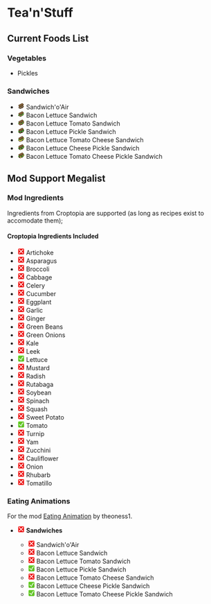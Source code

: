 # Tea'n'Stuff

## Current Foods List

### Vegetables

- Pickles

### Sandwiches

- ![](./src/main/resources/assets/teastuff/textures/item/sandwiches/sandwich_o_air.png) Sandwich'o'Air
- ![](./src/main/resources/assets/teastuff/textures/item/sandwiches/sandwich_o_bl.png) Bacon Lettuce Sandwich
- ![](./src/main/resources/assets/teastuff/textures/item/sandwiches/sandwich_o_blt.png) Bacon Lettuce Tomato Sandwich
- ![](./src/main/resources/assets/teastuff/textures/item/sandwiches/sandwich_o_blp.png) Bacon Lettuce Pickle Sandwich
- ![](./src/main/resources/assets/teastuff/textures/item/sandwiches/sandwich_o_bltc.png) Bacon Lettuce Tomato Cheese Sandwich
- ![](./src/main/resources/assets/teastuff/textures/item/sandwiches/sandwich_o_blcp.png) Bacon Lettuce Cheese Pickle Sandwich
- ![](./src/main/resources/assets/teastuff/textures/item/sandwiches/sandwich_o_bltcp.png) Bacon Lettuce Tomato Cheese Pickle Sandwich

## Mod Support Megalist

### Mod Ingredients

Ingredients from Croptopia are supported (as long as recipes exist to accomodate them);

#### Croptopia Ingredients Included

- ![](./assets/githubx.png) Artichoke
- ![](./assets/githubx.png) Asparagus
- ![](./assets/githubx.png) Broccoli
- ![](./assets/githubx.png) Cabbage
- ![](./assets/githubx.png) Celery
- ![](./assets/githubx.png) Cucumber
- ![](./assets/githubx.png) Eggplant
- ![](./assets/githubx.png) Garlic
- ![](./assets/githubx.png) Ginger
- ![](./assets/githubx.png) Green Beans
- ![](./assets/githubx.png) Green Onions
- ![](./assets/githubx.png) Kale
- ![](./assets/githubx.png) Leek
- ![](./assets/githuby.png) Lettuce
- ![](./assets/githubx.png) Mustard
- ![](./assets/githubx.png) Radish
- ![](./assets/githubx.png) Rutabaga
- ![](./assets/githubx.png) Soybean
- ![](./assets/githubx.png) Spinach
- ![](./assets/githubx.png) Squash
- ![](./assets/githubx.png) Sweet Potato
- ![](./assets/githuby.png) Tomato
- ![](./assets/githubx.png) Turnip
- ![](./assets/githubx.png) Yam
- ![](./assets/githubx.png) Zucchini
- ![](./assets/githubx.png) Cauliflower
- ![](./assets/githubx.png) Onion
- ![](./assets/githubx.png) Rhubarb
- ![](./assets/githubx.png) Tomatillo

### Eating Animations

For the mod [Eating Animation](https://modrinth.com/mod/eating-animation) by theoness1.

- ![](./assets/githubx.png) **Sandwiches**

    - ![](./assets/githubx.png) Sandwich'o'Air
    - ![](./assets/githubx.png) Bacon Lettuce Sandwich
    - ![](./assets/githubx.png) Bacon Lettuce Tomato Sandwich
    - ![](./assets/githuby.png) Bacon Lettuce Pickle Sandwich
    - ![](./assets/githubx.png) Bacon Lettuce Tomato Cheese Sandwich
    - ![](./assets/githuby.png) Bacon Lettuce Cheese Pickle Sandwich
    - ![](./assets/githuby.png) Bacon Lettuce Tomato Cheese Pickle Sandwich
